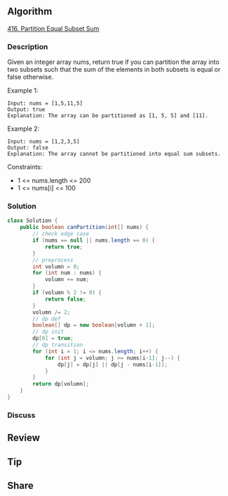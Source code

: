 ## Algorithm

[416. Partition Equal Subset Sum](https://leetcode.com/problems/partition-equal-subset-sum)

### Description

Given an integer array nums, return true if you can partition the array into two subsets such that the sum of the elements in both subsets is equal or false otherwise.

Example 1:

```
Input: nums = [1,5,11,5]
Output: true
Explanation: The array can be partitioned as [1, 5, 5] and [11].
```

Example 2:

```
Input: nums = [1,2,3,5]
Output: false
Explanation: The array cannot be partitioned into equal sum subsets.
```

Constraints:

- 1 <= nums.length <= 200
- 1 <= nums[i] <= 100

### Solution

```java
class Solution {
    public boolean canPartition(int[] nums) {
        // check edge case
        if (nums == null || nums.length == 0) {
            return true;
        }
        // preprocess
        int volumn = 0;
        for (int num : nums) {
            volumn += num;
        }
        if (volumn % 2 != 0) {
            return false;
        }
        volumn /= 2;
        // dp def
        boolean[] dp = new boolean[volumn + 1];
        // dp init
        dp[0] = true;
        // dp transition
        for (int i = 1; i <= nums.length; i++) {
            for (int j = volumn; j >= nums[i-1]; j--) {
                dp[j] = dp[j] || dp[j - nums[i-1]];
            }
        }
        return dp[volumn];
    }
}
```

### Discuss

## Review


## Tip


## Share
